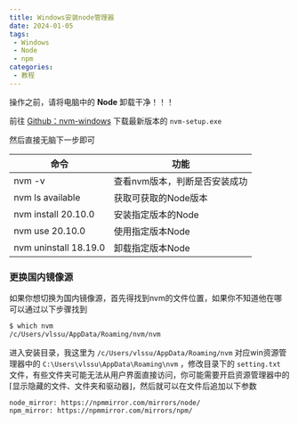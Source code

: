 ```yaml
---
title: Windows安装node管理器
date: 2024-01-05
tags:
 - Windows
 - Node
 - npm
categories:
 - 教程
---
```


操作之前，请将电脑中的 **Node** 卸载干净！！！

前往 [Github：nvm-windows](https://github.com/coreybutler/nvm-windows/releases) 下载最新版本的 `nvm-setup.exe`

然后直接无脑下一步即可

| **命令**                | **功能**           |
|-----------------------|------------------|
| nvm -v                | 查看nvm版本，判断是否安装成功 |
| nvm ls available      | 获取可获取的Node版本     |
| nvm install 20.10.0   | 安装指定版本的Node      |
| nvm use 20.10.0       | 使用指定版本Node       |
| nvm uninstall 18.19.0 | 卸载指定版本Node       |

### 更换国内镜像源

如果你想切换为国内镜像源，首先得找到nvm的文件位置，如果你不知道他在哪可以通过以下步骤找到

```bash
$ which nvm
/c/Users/vlssu/AppData/Roaming/nvm/nvm
```

进入安装目录，我这里为 `/c/Users/vlssu/AppData/Roaming/nvm` 对应win资源管理器中的 `C:\Users\vlssu\AppData\Roaming\nvm` ，修改目录下的 `setting.txt` 文件，有些文件夹可能无法从用户界面直接访问，你可能需要开启资源管理器中的 ⌈显示隐藏的文件、文件夹和驱动器⌋，然后就可以在文件后追加以下参数

```
node_mirror: https://npmmirror.com/mirrors/node/
npm_mirror: https://npmmirror.com/mirrors/npm/
```